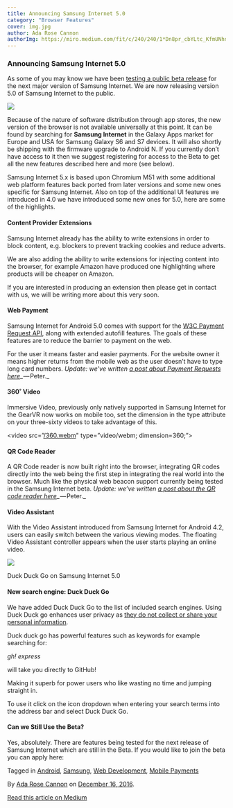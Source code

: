 ```yaml
---
title: Announcing Samsung Internet 5.0
category: "Browser Features"
cover: img.jpg
author: Ada Rose Cannon
authorImg: https://miro.medium.com/fit/c/240/240/1*Dn8pr_cbYLtc_KfmUNhnBA.png
---
```


### Announcing Samsung Internet 5.0

As some of you may know we have been [testing a public beta release](https://medium.com/samsung-internet-dev/beta-d0f988fb77fb#.cekjtk487) for the next major version of Samsung Internet. We are now releasing version 5.0 of Samsung Internet to the public.

![](https://cdn-images-1.medium.com/max/800/0*BfSvnY4KV-sWbTG6.png)

Because of the nature of software distribution through app stores, the new version of the browser is not available universally at this point. It can be found by searching for **Samsung Internet** in the Galaxy Apps market for Europe and USA for Samsung Galaxy S6 and S7 devices. It will also shortly be shipping with the firmware upgrade to Android N. If you currently don’t have access to it then we suggest registering for access to the Beta to get all the new features described here and more (see below).

Samsung Internet 5.x is based upon Chromium M51 with some additional web platform features back ported from later versions and some new ones specific for Samsung Internet. Also on top of the additional UI features we introduced in 4.0 we have introduced some new ones for 5.0, here are some of the highlights.

#### Content Provider Extensions

Samsung Internet already has the ability to write extensions in order to block content, e.g. blockers to prevent tracking cookies and reduce adverts.

We are also adding the ability to write extensions for injecting content into the browser, for example Amazon have produced one highlighting where products will be cheaper on Amazon.

If you are interested in producing an extension then please get in contact with us, we will be writing more about this very soon.

#### **Web Payment**

Samsung Internet for Android 5.0 comes with support for the [W3C Payment Request API](https://developer.mozilla.org/en-US/docs/Web/API/PaymentRequest), along with extended autofill features. The goals of these features are to reduce the barrier to payment on the web.

For the user it means faster and easier payments. For the website owner it means higher returns from the mobile web as the user doesn’t have to type long card numbers. _Update: we’ve written_ [_a post about Payment Requests here_](https://medium.com/samsung-internet-dev/how-to-take-payments-on-the-web-with-the-payment-request-api-a523f6fc7c1f)_ — Peter._

#### **360˚ Video**

Immersive Video, previously only natively supported in Samsung Internet for the GearVR now works on mobile too, set the dimension in the type attribute on your three-sixty videos to take advantage of this.

<video src=”[/360.webm](https://ada-pull-zone-egnalefgk5.netdna-ssl.com/mt2.webm)" type=”video/webm; dimension=360;”></video>

#### QR Code Reader

A QR Code reader is now built right into the browser, integrating QR codes directly into the web being the first step in integrating the real world into the browser. Much like the physical web beacon support currently being tested in the Samsung Internet beta. _Update: we’ve written_ [_a post about the QR code reader here_](https://medium.com/samsung-internet-dev/samsung-internets-qr-code-scanner-what-s-the-deal-20becb76f057)_ — Peter._

#### Video Assistant

With the Video Assistant introduced from Samsung Internet for Android 4.2, users can easily switch between the various viewing modes. The floating Video Assistant controller appears when the user starts playing an online video.

![](https://cdn-images-1.medium.com/max/600/1*kBkztabvmsME_x4U-hlftg.png)

Duck Duck Go on Samsung Internet 5.0

#### New search engine: Duck Duck Go

We have added Duck Duck Go to the list of included search engines. Using Duck Duck go enhances user privacy as [they do not collect or share your personal information](https://duckduckgo.com/privacy).

Duck duck go has powerful features such as keywords for example searching for:

_gh! express_

will take you directly to GitHub!

Making it superb for power users who like wasting no time and jumping straight in.

To use it click on the icon dropdown when entering your search terms into the address bar and select Duck Duck Go.

#### Can we Still Use the Beta?

Yes, absolutely. There are features being tested for the next release of Samsung Internet which are still in the Beta. If you would like to join the beta you can apply here:

Tagged in [Android](https://medium.com/tag/android), [Samsung](https://medium.com/tag/samsung), [Web Development](https://medium.com/tag/web-development), [Mobile Payments](https://medium.com/tag/mobile-payments)

By [Ada Rose Cannon](https://medium.com/@Lady_Ada_King) on [December 16, 2016](https://medium.com/p/1ac2bfc14b78).

[Read this article on Medium](https://medium.com/@Lady_Ada_King/announcing-samsung-internet-5-0-1ac2bfc14b78)
